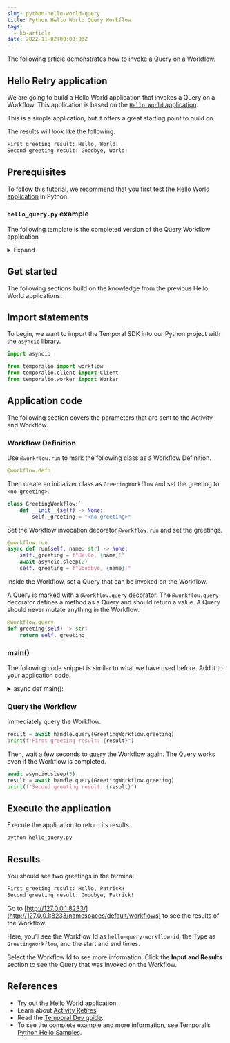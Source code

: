 ```yaml
---
slug: python-hello-world-query
title: Python Hello World Query Workflow
tags:
  - kb-article
date: 2022-11-02T00:00:03Z
---
```


The following article demonstrates how to invoke a Query on a Workflow.

<!-- truncate -->

## Hello Retry application

We are going to build a Hello World application that invokes a Query on a Workflow.
This application is based on the [`Hello World` application](/kb/python-hello-world-activity).

This is a simple application, but it offers a great starting point to build on.

The results will look like the following.

```bash
First greeting result: Hello, World!
Second greeting result: Goodbye, World!
```

## Prerequisites

To follow this tutorial, we recommend that you first test the [Hello World application](/kb/python-hello-world-activity) in Python.

### `hello_query.py` example

The following template is the completed version of the Query Workflow application

<details>
    <summary>Expand</summary>

```python
# hello_query.py
import asyncio

from temporalio import workflow
from temporalio.client import Client
from temporalio.worker import Worker


@workflow.defn
class GreetingWorkflow:
    def __init__(self) -> None:
        self._greeting = "<no greeting>"

    @workflow.run
    async def run(self, name: str) -> None:
        # Set the greeting, wait a couple of seconds, then change it
        self._greeting = f"Hello, {name}!"
        await asyncio.sleep(2)
        self._greeting = f"Goodbye, {name}!"

    @workflow.query
    def greeting(self) -> str:
        return self._greeting


async def main():
    client = await Client.connect("localhost:7233")
    async with Worker(
        client,
        task_queue="hello-query-task-queue",
        workflows=[GreetingWorkflow],
    ):

        handle = await client.start_workflow(
            GreetingWorkflow.run,
            "World",
            id="hello-query-workflow-id",
            task_queue="hello-query-task-queue",
        )

        result = await handle.query(GreetingWorkflow.greeting)
        print(f"First greeting result: {result}")

        await asyncio.sleep(3)
        result = await handle.query(GreetingWorkflow.greeting)
        print(f"Second greeting result: {result}")


if __name__ == "__main__":
    asyncio.run(main())
```

</details>

## Get started

The following sections build on the knowledge from the previous Hello World applications.

## Import statements

To begin, we want to import the Temporal SDK into our Python project with the `asyncio` library.

```python
import asyncio

from temporalio import workflow
from temporalio.client import Client
from temporalio.worker import Worker
```

## Application code

The following section covers the parameters that are sent to the Activity and Workflow.

### Workflow Definition

Use `@workflow.run` to mark the following class as a Workflow Definition.

```python
@workflow.defn
```

Then create an initializer class as `GreetingWorkflow` and set the greeting to `<no greeting>`.

```python
class GreetingWorkflow:`
    def __init__(self) -> None:
        self._greeting = "<no greeting>"
```

Set the Workflow invocation decorator `@workflow.run` and set the greetings.

```python
@workflow.run
async def run(self, name: str) -> None:
    self._greeting = f"Hello, {name}!"
    await asyncio.sleep(2)
    self._greeting = f"Goodbye, {name}!"
```

Inside the Workflow, set a Query that can be invoked on the Workflow.

A Query is marked with a `@workflow.query` decorator.
The `@workflow.query` decorator defines a method as a Query and should return a value.
A Query should never mutate anything in the Workflow.

```python
@workflow.query
def greeting(self) -> str:
    return self._greeting
```

### main()

The following code snippet is similar to what we have used before.
Add it to your application code.

<details>
    <summary>async def main():</summary>

While the Worker is running, use the Client to start the Workflow.

```python
async def main():
    # Start client
    client = await Client.connect("localhost:7233", namespace="default")
    async with Worker(
        client,
        task_queue="hello-query-task-queue",
        workflows=[GreetingWorkflow],
    ):
        handle = await client.start_workflow(
            GreetingWorkflow.run,
            "World",
            id="hello-query-workflow-id",
            task_queue="hello-query-task-queue",
        )
```

:::note

In a production setup, we recommend that you separate the Client process from the Worker.

:::

</details>

### Query the Workflow

Immediately query the Workflow.

```python
result = await handle.query(GreetingWorkflow.greeting)
print(f"First greeting result: {result}")
```

Then, wait a few seconds to query the Workflow again.
The Query works even if the Workflow is completed.

```python
await asyncio.sleep(3)
result = await handle.query(GreetingWorkflow.greeting)
print(f"Second greeting result: {result}")
```

## Execute the application

Execute the application to return its results.

```python
python hello_query.py
```

## Results

You should see two greetings in the terminal

```bash
First greeting result: Hello, Patrick!
Second greeting result: Goodbye, Patrick!
```

Go to [http://127.0.0.1:8233/](http://127.0.0.1:8233/namespaces/default/workflows) to see the results of the Workflow.

Here, you’ll see the Workflow Id as `hello-query-workflow-id`, the Type as `GreetingWorkflow`, and the start and end times.

Select the Workflow Id to see more information.
Click the **Input and Results** section to see the Query that was invoked on the Workflow.

## References

- Try out the [Hello World](kb/python-hello-world-activity) application.
- Learn about [Activity Retires](/kb/python-hello-world-activity-retry)
- Read the [Temporal Dev guide](/application-development/foundations).
- To see the complete example and more information, see Temporal’s [Python Hello Samples](https://github.com/temporalio/samples-python/tree/main/hello).
